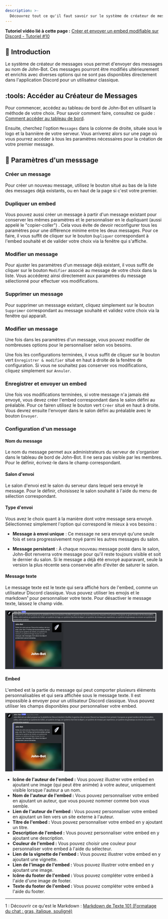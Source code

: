 ```yaml
---
description: >-
  Découvrez tout ce qu'il faut savoir sur le système de créateur de messages de John-Bot. Apprenez à le configurer et comprenez son fonctionnement.
---
```


**Tutoriel vidéo lié à cette page :** [Créer et envoyer un embed modifiable sur Discord - Tutoriel #10](https://jnbt.xyz/fr/tutorials/embeds)

## :rocket: Introduction

Le système de créateur de messages vous permet d'envoyer des messages au nom de John-Bot. Ces messages pourront être modifiés ultérieurement et enrichis avec diverses options qui ne sont pas disponibles directement dans l'application Discord pour un utilisateur classique.

## :tools: Accéder au Créateur de Messages

Pour commencer, accédez au tableau de bord de John-Bot en utilisant la méthode de votre choix. Pour savoir comment faire, consultez ce guide : [Comment accéder au tableau de bord](../../guide/guide.md#pushpin-acc%C3%A9der-au-tableau-de-bord).

Ensuite, cherchez l'option `Messages` dans la colonne de droite, située sous le logo et la bannière de votre serveur. Vous arriverez alors sur une page où vous pourrez accéder à tous les paramètres nécessaires pour la création de votre premier message.

## :pencil: Paramètres d'un messsage

### Créer un message

Pour créer un nouveau message, utilisez le bouton situé au bas de la liste des messages déjà existants, ou en haut de la page si c'est votre premier.

### Dupliquer un embed

Vous pouvez aussi créer un message à partir d'un message existant pour conserver les mêmes paramètres et le personnaliser en le dupliquant (aussi appelé le "copier-coller") . Cela vous évite de devoir reconfigurer tous les paramètres pour une différence minime entre les deux messages. Pour ce faire, il vous suffit de cliquer sur le bouton `Dupliquer` correspondant à l'embed souhaité et de valider votre choix via la fenêtre qui s'affiche.

### Modifier un message

Pour ajuster les paramètres d'un message déjà existant, il vous suffit de cliquer sur le bouton `Modifier` associé au message de votre choix dans la liste. Vous accéderez ainsi directement aux paramètres du message sélectionné pour effectuer vos modifications.

### Supprimer un message

Pour supprimer un messsage existant, cliquez simplement sur le bouton `Supprimer` correspondant au message souhaité et validez votre choix via la fenêtre qui apparaît.

### Modifier un message

Une fois dans les paramètres d'un message, vous pouvez modifier de nombreuses options pour le personnaliser selon vos besoins.

 Une fois les configurations terminées, il vous suffit de cliquer sur le bouton vert `Enregistrer & modifier` situé en haut à droite de la fenêtre de configuration. Si vous ne souhaitez pas conserver vos modifications, cliquez simplement sur `Annuler`. 

### Enregistrer et envoyer un embed

Une fois vos modifications terminées, si votre message n'a jamais été envoyé, vous devez créer l'embed correspondant dans le salon défini au préalable. Pour ce fairen utilisez le bouton vert `Créer` situé en haut à droite. Vous devrez ensuite l'envoyer dans le salon défini au préalable avec le bouton `Envoyer`.

### Configuration d'un message

#### Nom du message

Le nom du message permet aux administrateurs du serveur de s'organiser dans le tableau de bord de John-Bot. Il ne sera pas visible par les membres. Pour le définir, écrivez-le dans le champ correspondant.

#### Salon d'envoi

Le salon d'envoi est le salon du serveur dans lequel sera envoyé le message. Pour le définir, choisissez le salon souhaité à l'aide du menu de sélection correspondant.

#### Type d'envoi

Vous avez le choix quant à la manière dont votre message sera envoyé. Sélectionnez simplement l'option qui correspond le mieux à vos besoins :

- **Message à envoi unique** : Ce message ne sera envoyé qu'une seule fois et sera progressivement noyé parmi les autres messages du salon.

- **Message persistant** : À chaque nouveau message posté dans le salon, John-Bot renverra votre message pour qu'il reste toujours visible et soit le dernier du salon. Si le message a déjà été envoyé auparavant, seule la version la plus récente sera conservée afin d'éviter de saturer le salon.

#### Message texte

Le message texte est le texte qui sera affiché hors de l'embed, comme un utilisateur Discord classique. Vous pouvez utiliser les emojis et le markdown¹ pour personnaliser votre texte. Pour désactiver le message texte, laissez le champ vide.

![Exemple de message avec le message texte mis en évidence](../../.gitbook/assets/embed_message_partie%20texte.png)

#### Embed

L'embed est la partie du message qui peut comporter plusieurs éléments personnalisables et qui sera affichée sous le message texte. Il est impossible à envoyer pour un utilisateur Discord classique. Vous pouvez utiliser les champs disponibles pour personnaliser votre embed.

![Exemple de message avec le message texte mis en évidence](../../.gitbook/assets/embed_message_partie%20embed.png)

* **Icône de l'auteur de l'embed :** Vous pouvez illustrer votre embed en ajoutant une image (qui peut être animée) à votre auteur, uniquement visible lorsque l'auteur a un nom.
* **Nom de l'auteur de l'embed :** Vous pouvez personnaliser votre embed en ajoutant un auteur, que vous pouvez nommer comme bon vous semble.
* **Lien de l'auteur de l'embed :** Vous pouvez personnaliser votre embed en ajoutant un lien vers un site externe à l'auteur.
* **Titre de l'embed :** Vous pouvez personnaliser votre embed en y ajoutant un titre.
* **Description de l'embed :** Vous pouvez personnaliser votre embed en y ajoutant une description.
* **Couleur de l'embed :** Vous pouvez choisir une couleur pour personnaliser votre embed à l'aide du sélecteur.
* **Lien de la vignette de l'embed :** Vous pouvez illustrer votre embed en y ajoutant une vignette.
* **Lien de l'image de l'embed :** Vous pouvez illustrer votre embed en y ajoutant une image.
* **Icône du footer de l'embed :** Vous pouvez compléter votre embed à l'aide d'une image de footer.
* **Texte du footer de l'embed :** Vous pouvez compléter votre embed à l'aide du footer.

---

1 : Découvrir ce qu'est le Markdown : [Markdown de Texte 101 (Formatage du chat : gras, italique, souligné)](https://support.discord.com/hc/fr/articles/210298617-Markdown-de-Texte-101-Formatage-du-chat-gras-italique-soulign%C3%A9)